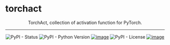 # torchact

<div style="text-align: center">

TorchAct, collection of activation function for PyTorch.

---
![PyPI - Status](https://img.shields.io/pypi/status/torchact)
![PyPI - Python Version](https://img.shields.io/pypi/pyversions/torchact)
[![image](https://badge.fury.io/py/torchact.svg)](https://badge.fury.io/py/torchact)
![PyPI - License](https://img.shields.io/pypi/l/torchact?color=blue)
[![image](https://img.shields.io/badge/code%20style-black-000000.svg)](https://github.com/psf/black)
</div>
